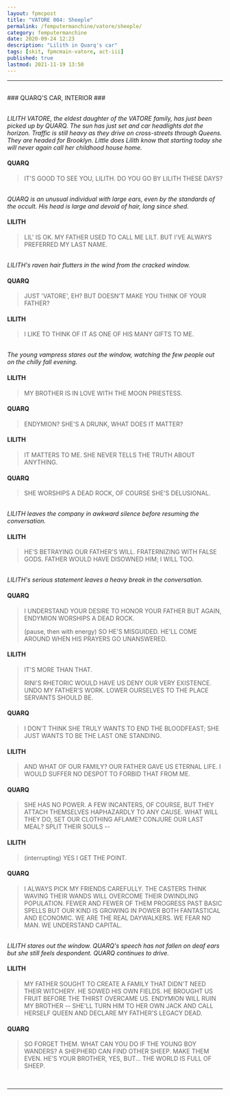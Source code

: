 ```yaml
---
layout: fpmcpost
title: "VATORE 004: Sheeple"
permalink: /femputermanchine/vatore/sheeple/
category: femputermanchine
date: 2020-09-24 12:23
description: "Lilith in Quarq's car"
tags: [skit, fpmcmain-vatore, act-iii]
published: true
lastmod: 2021-11-19 13:50
---
```

[//]: # (  9/24/20  -added)
[//]: # ( 10/15/21  -linkout removed)
[//]: # ( 11/03/21  -title added)
[//]: # ( 11/19/21  -formatting update)

*****
<br>
### QUARQ'S CAR, INTERIOR ###

<br><i>LILITH VATORE, the eldest daughter of the VATORE family, has just been picked up by QUARQ. The sun has just set and car headlights dot the horizon. Traffic is still heavy as they drive on cross-streets through Queens. They are headed for Brooklyn. Little does Lilith know that starting today she will never again call her childhood house home.</i>

#### QUARQ 

> IT'S GOOD TO SEE YOU, LILITH. DO YOU GO BY LILITH THESE DAYS?

<br><I>QUARQ is an unusual individual with large ears, even by the standards of the occult. His head is large and devoid of hair, long since shed. </i>

#### LILITH

> LIL' IS OK. MY FATHER USED TO CALL ME LILT. BUT I'VE ALWAYS PREFERRED MY LAST NAME.

<br><I>LILITH's raven hair flutters in the wind from the cracked window.</i>

#### QUARQ 

> JUST 'VATORE', EH? BUT DOESN'T MAKE YOU THINK OF YOUR FATHER?

#### LILITH 

> I LIKE TO THINK OF IT AS ONE OF HIS MANY GIFTS TO ME.

<br><I>The young vampress stares out the window, watching the few people out on the chilly fall evening.</i>

#### LILITH 

> MY BROTHER IS IN LOVE WITH THE MOON PRIESTESS.

#### QUARQ 

> ENDYMION? SHE'S A DRUNK, WHAT DOES IT MATTER?

#### LILITH 

> IT MATTERS TO ME. SHE NEVER TELLS THE TRUTH ABOUT ANYTHING.

#### QUARQ 

> SHE WORSHIPS A DEAD ROCK, OF COURSE SHE'S DELUSIONAL.

<br><I>LILITH leaves the company in awkward silence before resuming the conversation.</i>

#### LILITH  

> HE'S BETRAYING OUR FATHER'S WILL. FRATERNIZING WITH FALSE GODS. FATHER WOULD HAVE DISOWNED HIM; I WILL TOO.

<br><I>LILITH's serious statement leaves a heavy break in the conversation.</i>

#### QUARQ

> I UNDERSTAND YOUR DESIRE TO HONOR YOUR FATHER BUT AGAIN, ENDYMION WORSHIPS A DEAD ROCK. 
> 
> (pause, then with energy) SO HE'S MISGUIDED. HE'LL COME AROUND WHEN HIS PRAYERS GO UNANSWERED.

#### LILITH 

> IT'S MORE THAN THAT. 
> 
> RINI'S RHETORIC WOULD HAVE US DENY OUR VERY EXISTENCE. UNDO MY FATHER'S WORK. LOWER OURSELVES TO THE PLACE SERVANTS SHOULD BE.

#### QUARQ 

> I DON'T THINK SHE TRULY WANTS TO END THE BLOODFEAST; SHE JUST WANTS TO BE THE LAST ONE STANDING.

#### LILITH 

> AND WHAT OF OUR FAMILY? OUR FATHER GAVE US ETERNAL LIFE. I WOULD SUFFER NO DESPOT TO FORBID THAT FROM ME. 

#### QUARQ  

> SHE HAS NO POWER. A FEW INCANTERS, OF COURSE, BUT THEY ATTACH THEMSELVES HAPHAZARDLY TO ANY CAUSE. WHAT WILL THEY DO, SET OUR CLOTHING AFLAME? CONJURE OUR LAST MEAL? SPLIT THEIR SOULS -- 

#### LILITH 

> (interrupting) YES I GET THE POINT.

#### QUARQ 

> I ALWAYS PICK MY FRIENDS CAREFULLY. THE CASTERS THINK WAVING THEIR WANDS WILL OVERCOME THEIR DWINDLING POPULATION. FEWER AND FEWER OF THEM PROGRESS PAST BASIC SPELLS BUT OUR KIND IS GROWING IN POWER BOTH FANTASTICAL AND ECONOMIC. WE ARE THE REAL DAYWALKERS. WE FEAR NO MAN. WE UNDERSTAND CAPITAL.

<br><I>LILITH stares out the window. QUARQ's speech has not fallen on deaf ears but she still feels despondent. QUARQ continues to drive.</i>

#### LILITH 

> MY FATHER SOUGHT TO CREATE A FAMILY THAT DIDN'T NEED THEIR WITCHERY. HE SOWED HIS OWN FIELDS. HE BROUGHT US FRUIT BEFORE THE THIRST OVERCAME US. ENDYMION WILL RUIN MY BROTHER -- SHE'LL TURN HIM TO HER OWN JACK AND CALL HERSELF QUEEN AND DECLARE MY FATHER'S LEGACY DEAD.

#### QUARQ

> SO FORGET THEM. WHAT CAN YOU DO IF THE YOUNG BOY WANDERS? A SHEPHERD CAN FIND OTHER SHEEP. MAKE THEM EVEN. HE'S YOUR BROTHER, YES, BUT... THE WORLD IS FULL OF SHEEP.

<br>

*****

